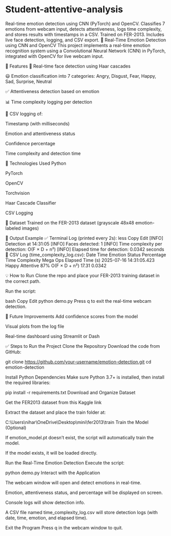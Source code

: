 # Student-attentive-analysis
Real-time emotion detection using CNN (PyTorch) and OpenCV. Classifies 7 emotions from webcam input, detects attentiveness, logs time complexity, and stores results with timestamps in a CSV. Trained on FER-2013. Includes live face detection, logging, and CSV export.
🧠 Real-Time Emotion Detection using CNN and OpenCV
This project implements a real-time emotion recognition system using a Convolutional Neural Network (CNN) in PyTorch, integrated with OpenCV for live webcam input.

🚀 Features
🎥 Real-time face detection using Haar cascades

😃 Emotion classification into 7 categories:
Angry, Disgust, Fear, Happy, Sad, Surprise, Neutral

✅ Attentiveness detection based on emotion

📊 Time complexity logging per detection

📁 CSV logging of:

Timestamp (with milliseconds)

Emotion and attentiveness status

Confidence percentage

Time complexity and detection time

📌 Technologies Used
Python

PyTorch

OpenCV

Torchvision

Haar Cascade Classifier

CSV Logging

🧪 Dataset
Trained on the FER-2013 dataset (grayscale 48x48 emotion-labeled images)

📂 Output Example
✅ Terminal Log (printed every 2s):
less
Copy
Edit
[INFO] Detection at 14:31:05
[INFO] Faces detected: 1
[INFO] Time complexity per detection: O(F × D + n²)
[INFO] Elapsed time for detection: 0.0342 seconds
📄 CSV Log (time_complexity_log.csv):
Date	Time	Emotion	Status	Percentage	Time Complexity	Mega Ops	Elapsed Time (s)
2025-07-16	14:31:05.423	Happy	Attentive	87%	O(F × D + n²)	17.31	0.0342

💡 How to Run
Clone the repo and place your FER-2013 training dataset in the correct path.

Run the script:

bash
Copy
Edit
python demo.py
Press q to exit the real-time webcam detection.

📎 Future Improvements
Add confidence scores from the model

Visual plots from the log file

Real-time dashboard using Streamlit or Dash




























✅ Steps to Run the Project
Clone the Repository
Download the code from GitHub:

git clone https://github.com/your-username/emotion-detection.git
cd emotion-detection

Install Python Dependencies
Make sure Python 3.7+ is installed, then install the required libraries:

pip install -r requirements.txt
Download and Organize Dataset

Get the FER2013 dataset from this Kaggle link

Extract the dataset and place the train folder at:


C:\Users\nihar\OneDrive\Desktop\mini\fer2013\train
Train the Model (Optional)

If emotion_model.pt doesn’t exist, the script will automatically train the model.

If the model exists, it will be loaded directly.

Run the Real-Time Emotion Detection
Execute the script:

python demo.py
Interact with the Application

The webcam window will open and detect emotions in real-time.

Emotion, attentiveness status, and percentage will be displayed on screen.

Console logs will show detection info.

A CSV file named time_complexity_log.csv will store detection logs (with date, time, emotion, and elapsed time).

Exit the Program
Press q in the webcam window to quit.
